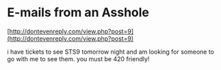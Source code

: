 <!--
id: 125394835
link: http://tumblr.atmos.org/post/125394835/e-mails-from-an-asshole
slug: e-mails-from-an-asshole
date: Wed Jun 17 2009 13:23:34 GMT-0700 (PDT)
publish: 2009-06-017
tags: 
title: E-mails from an Asshole
-->


E-mails from an Asshole
=======================

[http://dontevenreply.com/view.php?post=9](http://dontevenreply.com/view.php?post=9)

i have tickets to see STS9 tomorrow night and am looking for someone to
go with me to see them. you must be 420 friendly!

